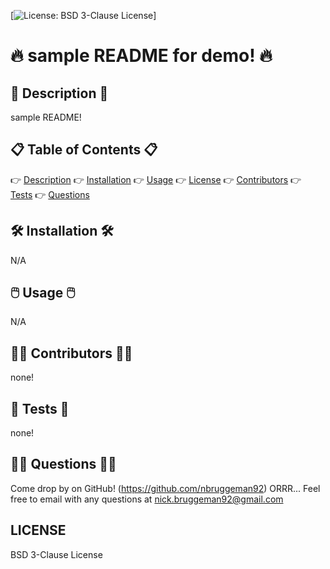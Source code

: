 
  [![License: BSD 3-Clause License](https://img.shields.io/badge/License-BSD_3_Clause-orange)]
  
  # 🔥 sample README for demo! 🔥  

  ## 📖 Description 📖
  sample README!

  ## 📋 Table of Contents 📋
  👉 [Description](#Description)
  👉 [Installation](#Installation)
  👉 [Usage](#Usage)
  👉 [License](#License)
  👉 [Contributors](#Contributors)
  👉 [Tests](#Tests)
  👉 [Questions](#Questions)

  ## 🛠️ Installation 🛠️
  N/A

  ## 🖱️ Usage 🖱️
  N/A

  ## 🤝🏽 Contributors 🤝🏽
  none!

  ## 💯 Tests 💯
  none!

  ## 😵‍💫 Questions 😵‍💫
  Come drop by on GitHub! (https://github.com/nbruggeman92)
  ORRR...
  Feel free to email with any questions at nick.bruggeman92@gmail.com
  
  ## LICENSE
  BSD 3-Clause License
  